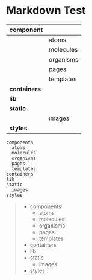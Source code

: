 Markdown Test
=============

|**component**||
|:--------|:--------|
||atoms|
||molecules|
||organisms|
||pages|
||templates|
|**containers**||
|**lib**||
|**static**||
||images|
|**styles**||

```
components
  atoms
  molecules
  organisms
  pages
  templates
containers
lib
static
  images
styles
```

> * components  
>   * atoms  
>   * molecules  
>   * organisms  
>   * pages  
>   * templates  
> * containers  
> * lib  
> * static  
>   * images  
> * styles  
